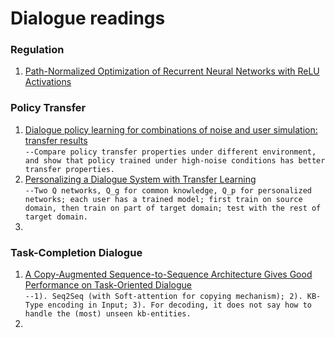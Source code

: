 # Dialogue readings


### Regulation
1. [Path-Normalized Optimization of Recurrent Neural Networks with ReLU Activations](http://arxiv.org/pdf/1605.07154.pdf)


### Policy Transfer
1. [Dialogue policy learning for combinations of noise and user simulation: transfer results](http://citeseerx.ist.psu.edu/viewdoc/download?doi=10.1.1.141.6098&rep=rep1&type=pdf)<br/>
`--Compare policy transfer properties under different environment, and show that policy trained under high-noise conditions has better transfer properties.`
2. [Personalizing a Dialogue System with Transfer Learning](https://arxiv.org/abs/1610.02891)<br/>
`--Two Q networks, Q_g for common knowledge, Q_p for personalized networks; each user has a trained model; first train on source domain, then train on part of target domain; test with the rest of target domain.`
3. 

### Task-Completion Dialogue
1. [A Copy-Augmented Sequence-to-Sequence Architecture Gives Good Performance on Task-Oriented Dialogue](https://arxiv.org/abs/1701.04024)<br/>
`--1). Seq2Seq (with Soft-attention for copying mechanism); 2). KB-Type encoding in Input; 3). For decoding, it does not say how to handle the (most) unseen kb-entities.`
2. []()<br/>